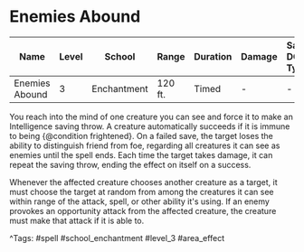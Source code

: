 # Enemies Abound

| Name | Level | School | Range | Duration | Damage | Save DC & Type |
|------|-------|--------|-------|----------|--------|----------------|
| Enemies Abound | 3 | Enchantment | 120 ft. | Timed | - | - |

You reach into the mind of one creature you can see and force it to make an Intelligence saving throw. A creature automatically succeeds if it is immune to being {@condition frightened}. On a failed save, the target loses the ability to distinguish friend from foe, regarding all creatures it can see as enemies until the spell ends. Each time the target takes damage, it can repeat the saving throw, ending the effect on itself on a success.

Whenever the affected creature chooses another creature as a target, it must choose the target at random from among the creatures it can see within range of the attack, spell, or other ability it's using. If an enemy provokes an opportunity attack from the affected creature, the creature must make that attack if it is able to.

^Tags: #spell #school_enchantment #level_3 #area_effect